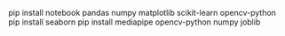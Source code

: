 pip install notebook pandas numpy matplotlib scikit-learn opencv-python
pip install seaborn
pip install mediapipe opencv-python numpy joblib
